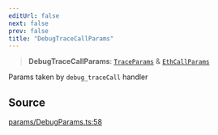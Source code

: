 ```yaml
---
editUrl: false
next: false
prev: false
title: "DebugTraceCallParams"
---
```


> **DebugTraceCallParams**: [`TraceParams`](/reference/tevm/actions-types/type-aliases/traceparams/) & [`EthCallParams`](/reference/tevm/actions-types/type-aliases/ethcallparams/)

Params taken by `debug_traceCall` handler

## Source

[params/DebugParams.ts:58](https://github.com/evmts/tevm-monorepo/blob/main/packages/actions-types/src/params/DebugParams.ts#L58)
